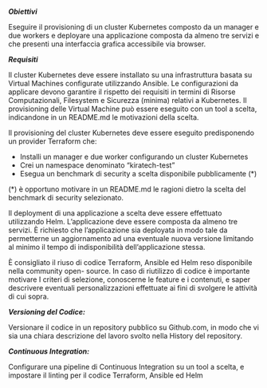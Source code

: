**_Obiettivi_**

Eseguire il provisioning di un cluster Kubernetes composto da un manager e
due workers e deployare una applicazione composta da almeno tre servizi e
che presenti una interfaccia grafica accessibile via browser.

**_Requisiti_**

Il cluster Kubernetes deve essere installato su una infrastruttura basata su
Virtual Machines configurate utilizzando Ansible. Le configurazioni da applicare
devono garantire il rispetto dei requisiti in termini di Risorse Computazionali,
Filesystem e Sicurezza (minima) relativi a Kubernetes.
Il provisioning delle Virtual Machine può essere eseguito con un tool a scelta,
indicandone in un README.md le motivazioni della scelta.

Il provisioning del cluster Kubernetes deve essere eseguito predisponendo un
provider Terraform che:

- Installi un manager e due worker configurando un cluster Kubernetes
- Crei un namespace denominato “kiratech-test”
- Esegua un benchmark di security a scelta disponibile pubblicamente (*)

(*) è opportuno motivare in un README.md le ragioni dietro la scelta del
benchmark di security selezionato.

Il deployment di una applicazione a scelta deve essere effettuato utilizzando
Helm. L’applicazione deve essere composta da almeno tre servizi. È richiesto
che l’applicazione sia deployata in modo tale da permetterne un
aggiornamento ad una eventuale nuova versione limitando al minimo il tempo
di indisponibilità dell’applicazione stessa.

È consigliato il riuso di codice Terraform, Ansible ed Helm reso disponibile nella
community open- source. In caso di riutilizzo di codice è importante motivare I
criteri di selezione, conoscerne le feature e i contenuti, e saper descrivere
eventuali personalizzazioni effettuate ai fini di svolgere le attività di cui sopra.

**_Versioning del Codice:_**

Versionare il codice in un repository pubblico su Github.com, in modo che vi sia
una chiara descrizione del lavoro svolto nella History del repository.

**_Continuous Integration:_**


Configurare una pipeline di Continuous Integration su un tool a scelta, e
impostare il linting per il codice Terraform, Ansible ed Helm


